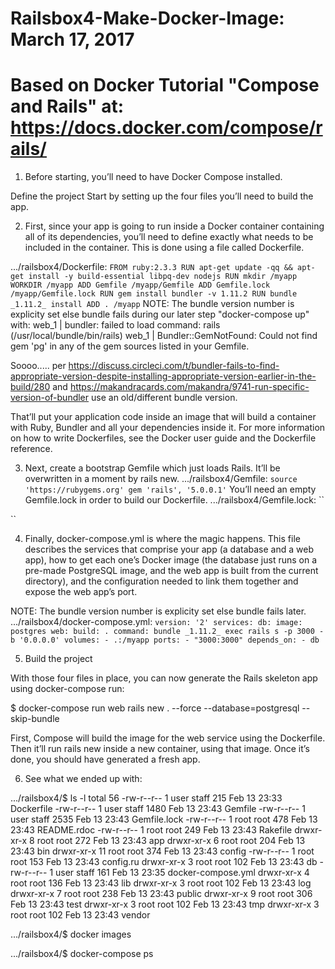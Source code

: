 # Railsbox4-Make-Docker-Image: March 17, 2017

# Based on Docker Tutorial "Compose and Rails" at: https://docs.docker.com/compose/rails/

1) Before starting, you’ll need to have Docker Compose installed.

Define the project
Start by setting up the four files you’ll need to build the app.

2) First, since your app is going to run inside a Docker container containing
all of its dependencies, you’ll need to define exactly what needs to be included
in the container. This is done using a file called Dockerfile.

.../railsbox4/Dockerfile:
``
    FROM ruby:2.3.3
    RUN apt-get update -qq && apt-get install -y build-essential libpq-dev nodejs
    RUN mkdir /myapp
    WORKDIR /myapp
    ADD Gemfile /myapp/Gemfile
    ADD Gemfile.lock /myapp/Gemfile.lock
    RUN gem install bundler -v 1.11.2
    RUN bundle _1.11.2_ install
    ADD . /myapp
``
NOTE: The bundle version number is explicity set else bundle fails during our
later step "docker-compose up" with:
  web_1  | bundler: failed to load command: rails (/usr/local/bundle/bin/rails)
  web_1  | Bundler::GemNotFound: Could not find gem 'pg' in any of the gem sources listed in your Gemfile.

Soooo..... per https://discuss.circleci.com/t/bundler-fails-to-find-appropriate-version-despite-installing-appropriate-version-earlier-in-the-build/280
and
https://makandracards.com/makandra/9741-run-specific-version-of-bundler
use an old/different bundle version.

That’ll put your application code inside an image that will build a container
with Ruby, Bundler and all your dependencies inside it. For more information on
how to write Dockerfiles, see the Docker user guide and the Dockerfile reference.

3) Next, create a bootstrap Gemfile which just loads Rails. It’ll be overwritten
in a moment by rails new.
.../railsbox4/Gemfile:
``
    source 'https://rubygems.org'
    gem 'rails', '5.0.0.1'
``
You’ll need an empty Gemfile.lock in order to build our Dockerfile.
.../railsbox4/Gemfile.lock:
``

``

4) Finally, docker-compose.yml is where the magic happens. This file describes
the services that comprise your app (a database and a web app), how to get each
one’s Docker image (the database just runs on a pre-made PostgreSQL image, and
the web app is built from the current directory), and the configuration needed
to link them together and expose the web app’s port.

NOTE: The bundle version number is explicity set else bundle fails later.
.../railsbox4/docker-compose.yml:
``
    version: '2'
    services:
      db:
        image: postgres
      web:
        build: .
        command: bundle _1.11.2_ exec rails s -p 3000 -b '0.0.0.0'
        volumes:
          - .:/myapp
        ports:
          - "3000:3000"
        depends_on:
          - db
``

5) Build the project

With those four files in place, you can now generate the Rails skeleton app
using docker-compose run:

  $ docker-compose run web rails new . --force --database=postgresql --skip-bundle

First, Compose will build the image for the web service using the Dockerfile.
Then it’ll run rails new inside a new container, using that image. Once it’s
done, you should have generated a fresh app.

6) See what we ended up with:

  .../railsbox4/$ ls -l
  total 56
  -rw-r--r--   1 user  staff   215 Feb 13 23:33 Dockerfile
  -rw-r--r--   1 user  staff  1480 Feb 13 23:43 Gemfile
  -rw-r--r--   1 user  staff  2535 Feb 13 23:43 Gemfile.lock
  -rw-r--r--   1 root  root   478 Feb 13 23:43 README.rdoc
  -rw-r--r--   1 root  root   249 Feb 13 23:43 Rakefile
  drwxr-xr-x   8 root  root   272 Feb 13 23:43 app
  drwxr-xr-x   6 root  root   204 Feb 13 23:43 bin
  drwxr-xr-x  11 root  root   374 Feb 13 23:43 config
  -rw-r--r--   1 root  root   153 Feb 13 23:43 config.ru
  drwxr-xr-x   3 root  root   102 Feb 13 23:43 db
  -rw-r--r--   1 user  staff   161 Feb 13 23:35 docker-compose.yml
  drwxr-xr-x   4 root  root   136 Feb 13 23:43 lib
  drwxr-xr-x   3 root  root   102 Feb 13 23:43 log
  drwxr-xr-x   7 root  root   238 Feb 13 23:43 public
  drwxr-xr-x   9 root  root   306 Feb 13 23:43 test
  drwxr-xr-x   3 root  root   102 Feb 13 23:43 tmp
  drwxr-xr-x   3 root  root   102 Feb 13 23:43 vendor

.../railsbox4/$ docker images


.../railsbox4/$ docker-compose ps
